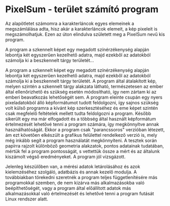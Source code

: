 # PixelSum - terület számító program

Az alapötletet számomra a karakterláncok egyes elemeinek a megszámlálása adta, hisz akár a karakterláncok elemeit, a kép pixeleit is megszámolhatjuk. Ezen az úton elindulva született meg a PixelSum nevű kis program.

A program a szkennelt képet egy megadott színérzékenység alapján lebontja két egyszerűen kezelhető adatra, majd ezekből az adatokból számolja ki a beszkennelt tárgy területét...

A program a szkennelt képet egy megadott színérzékenység alapján lebontja két egyszerűen kezelhető adatra, majd ezekből az adatokból számolja ki a beszkennelt tárgy területét. A program által átalakított kép, melyen szintén a szkennelt tárgy alakzata látható, természetesen az ember által ellenőrizhető és szükség esetén módosítható, így nem zártam ki az emberi beavatkozás lehetőségét sem. A program eleinte csupán egy nyers pixeladatokból álló képformátumot tudott feldolgozni, így sajnos szükség volt külső programra a kívánt kép szerkesztéséhez és eme képet szintén csak megfelelő feltételek mellett tudta feldolgozni a program. Később sikerült egy ma már elfogadott és a többség által használt képformátum értelmezését lehetővé tenni a program számára, így megkönnyítve annak használhatóságát. Ekkor a program csak "parancssoros" verzióban létezett, ám ezt követően elkészült a grafikus felülettel rendelkező verzió is, mely még inkább segít a program használatát megkönnyíteni. A tesztek során papírra rajzolt különböző geometria alakzatok, pontos adatainak tudatában, mértük fel a program pontosságát, s vettettük össze a mért és az általunk kiszámolt végső eredményeket. A program jól vizsgázott.

Jelenleg készülőben van, a mérési adatok letárolásához és azok kielemzéséhez szolgáló, adatbázis és annak kezelő modulja. A továbbiakban törekedni szeretnék a program teljes függetlenítésére más programokkal szemben, de nem kizárva más alkalmazásokba való beépíthetőségét, vagy a program által előállított adatok más alkalmazásokkal való értelmezését és lehetővé tenni a program futását Linux rendszer alatt.
